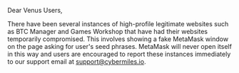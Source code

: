 Dear Venus Users,

There have been several instances of high-profile legitimate websites such as BTC Manager and Games Workshop that have had their websites temporarily compromised. This involves showing a fake MetaMask window on the page asking for user's seed phrases. MetaMask will never open itself in this way and users are encouraged to report these instances immediately to our support email at [support@cybermiles.io](mailto:support@cybermiles.io).